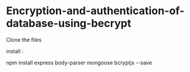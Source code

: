 # Encryption-and-authentication-of-database-using-becrypt

Clone the files

install :

npm install express body-parser mongoose bcryptjs --save
